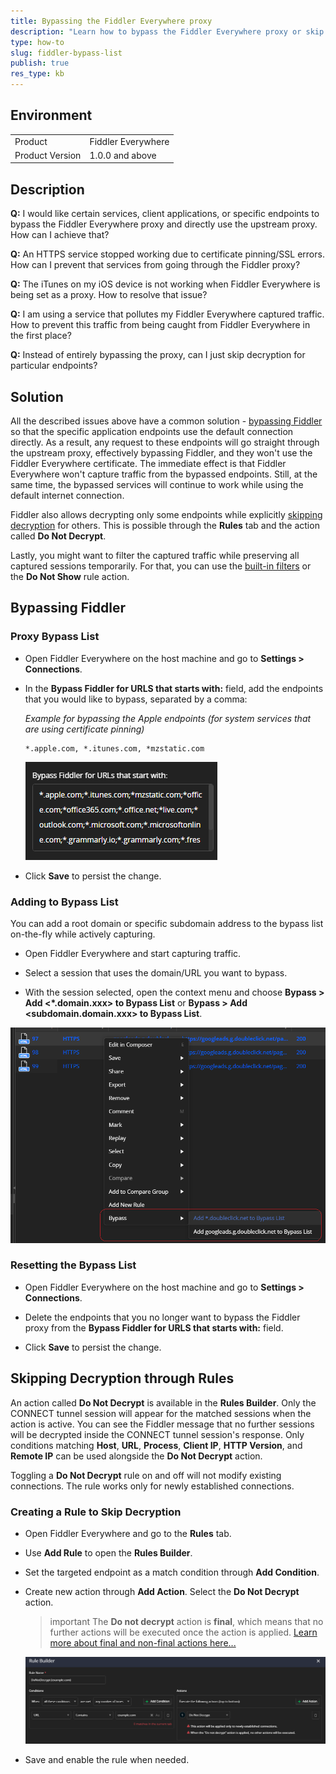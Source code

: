 ```yaml
---
title: Bypassing the Fiddler Everywhere proxy
description: "Learn how to bypass the Fiddler Everywhere proxy or skip decryption for particular endpoints."
type: how-to
slug: fiddler-bypass-list
publish: true
res_type: kb
---
```


## Environment

|   |   |
|---|---|
| Product   |  Fiddler Everywhere  | 
| Product Version | 1.0.0 and above  |

## Description

**Q:** I would like certain services, client applications, or specific endpoints to bypass the Fiddler Everywhere proxy and directly use the upstream proxy. How can I achieve that?

**Q:** An HTTPS service stopped working due to certificate pinning/SSL errors. How can I prevent that services from going through the Fiddler proxy?

**Q:** The iTunes on my iOS device is not working when Fiddler Everywhere is being set as a proxy. How to resolve that issue?

**Q:** I am using a service that pollutes my Fiddler Everywhere captured traffic. How to prevent this traffic from being caught from Fiddler Everywhere in the first place?

**Q:** Instead of entirely bypassing the proxy, can I just skip decryption for particular endpoints?

## Solution

All the described issues above have a common solution - [bypassing Fiddler](#bypassing-fiddler) so that the specific application endpoints use the default connection directly. As a result, any request to these endpoints will go straight through the upstream proxy, effectively bypassing Fiddler, and they won't use the Fiddler Everywhere certificate. The immediate effect is that Fiddler Everywhere won't capture traffic from the bypassed endpoints. Still, at the same time, the bypassed services will continue to work while using the default internet connection.

Fiddler also allows decrypting only some endpoints while explicitly [skipping decryption](#skipping-decryption-through-rules) for others. This is possible through the **Rules** tab and the action called **Do Not Decrypt**.

Lastly, you might want to filter the captured traffic while preserving all captured sessions temporarily. For that, you can use the [built-in filters](slug://how-to-filter-traffic) or the **Do Not Show** rule action.

## Bypassing Fiddler

### Proxy Bypass List

- Open Fiddler Everywhere on the host machine and go to **Settings > Connections**.

- In the **Bypass Fiddler for URLS that starts with:** field, add the endpoints that you would like to bypass, separated by a comma:

    _Example for bypassing the Apple endpoints (for system services that are using certificate pinning)_
    ```
    *.apple.com, *.itunes.com, *mzstatic.com
    ```
    ![Example bypass list](../images//kb//bypass/bypass-endpoints.png)

- Click **Save** to persist the change.

### Adding to Bypass List

You can add a root domain or specific subdomain address to the bypass list on-the-fly while actively capturing.

- Open Fiddler Everywhere and start capturing traffic.

- Select a session that uses the domain/URL you want to bypass.

- With the session selected, open the context menu and choose **Bypass > Add <*.domain.xxx> to Bypass List** or **Bypass > Add <subdomain.domain.xxx> to Bypass List**.

![Add domain or specific URL to the bypass list](../images/kb/bypass/add-to-bypass.png)

### Resetting the Bypass List

- Open Fiddler Everywhere on the host machine and go to **Settings > Connections**.

- Delete the endpoints that you no longer want to bypass the Fiddler proxy from the **Bypass Fiddler for URLS that starts with:** field.

- Click **Save** to persist the change.

## Skipping Decryption through Rules

An action called **Do Not Decrypt** is available in the **Rules Builder**. Only the CONNECT tunnel session will appear for the matched sessions when the action is active. You can see the Fiddler message that no further sessions will be decrypted inside the CONNECT tunnel session's response. Only conditions matching **Host**, **URL**, **Process**, **Client IP**, **HTTP Version**, and **Remote IP** can be used alongside the **Do Not Decrypt** action.

Toggling a **Do Not Decrypt** rule on and off will not modify existing connections. The rule works only for newly established connections.

### Creating a Rule to Skip Decryption

- Open Fiddler Everywhere and go to the **Rules** tab.

- Use **Add Rule** to open the **Rules Builder**.

- Set the targeted endpoint as a match condition through **Add Condition**.

- Create new action through **Add Action**. Select the **Do Not Decrypt** action.

    >important The **Do not decrypt** action is **final**, which means that no further actions will be executed once the action is applied. [Learn more about final and non-final actions here...](slug://fiddler-rules-actions)

    ![Example rule that uses the "Do Not Decrypt" action](../images/kb/bypass/donotdecrypt.png)

- Save and enable the rule when needed.



